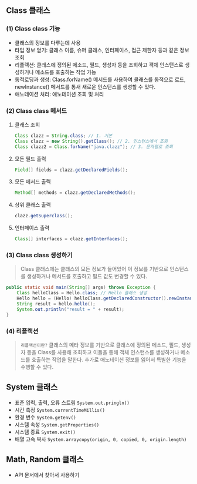 ## Class 클래스

### (1) Class class 기능
- 클래스의 정보를 다루는데 사용
- 타입 정보 얻기: 클래스 이름, 슈퍼 클래스, 인터페이스, 접근 제한자 등과 같은 정보 조회
- 리플랙션: 클래스에 정의된 메소드, 필드, 생성자 등을 조회하고 객체 인스턴스로 생성하거나 메소드를 호출하는 작업 가능
- 동적로딩과 생성: Class.forName() 메서드를 사용하여 클래스를 동적으로 로드, newInstance() 메서드를 통새 새로운 인스턴스를 생성할 수 있다.
- 애노테이션 처리: 애노테이션 조회 및 처리

### (2) Class class 메서드
1. 클래스 조회
   ```java
   Class clazz = String.class; // 1. 기본
   Class clazz = new String().getClass(); // 2. 인스턴스에서 조회
   Class clazz2 = Class.forName("java.clazz"); // 3. 문자열로 조회 
   ```
2. 모든 필드 출력
   ```java
   Field[] fields = clazz.getDeclaredFields();
   ```
3. 모든 메서드 출력
   ```java
   Method[] methods = clazz.getDeclaredMethods();
   ```
4. 상위 클래스 출력
   ```java
   clazz.getSuperclass();
   ```
5. 인터페이스 출력
   ```java
   Class[] interfaces = clazz.getInterfaces();
   ```

### (3) Class class 생성하기
> Class 클래스에는 클래스의 모든 정보가 들어있어 이 정보를 기반으로 인스턴스를 생성하거나 메서드를 호출하고 필드 값도 변경할 수 있다.
```java
public static void main(String[] args) throws Exception { 
    Class helloClass = Hello.class; // Hello 클래스 생성
    Hello hello = (Hello) helloClass.getDeclaredConstructor().newInstance(); // 생성자 선택하여 인스턴스 생성
    String result = hello.hello();
    System.out.println("result = " + result);
}
```

### (4) 리플랙션
> `리플랙션이란?` 클래스의 메타 정보를 기반으로 클래스에 정의된 메소드, 필드, 생성자 등을 Class를 사용해 조회하고 이들을 통해 객체 인스턴스를 생성하거나 메소드를 호출하는 작업을 말한다. 추가로 애노테이션 정보를 읽어서 특별한 기능을 수행할 수 있다.

## System 클래스
- 표준 입력, 출력, 오류 스트림 `System.out.pringln()`
- 시간 측정 `System.currentTimeMillis()`
- 환경 변수 `System.getenv()`
- 시스템 속성 `System.getProperties()`
- 시스템 종료 `System.exit()`
- 배열 고속 복사 `System.arraycopy(origin, 0, copied, 0, origin.length)`

## Math, Random 클래스
- API 문서에서 찾아서 사용하기
















